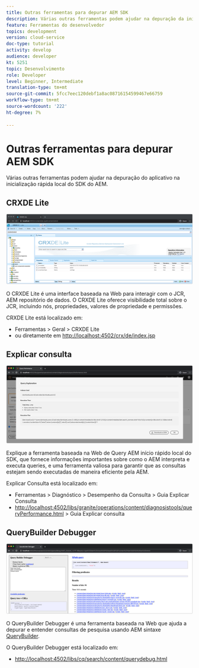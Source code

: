 ```yaml
---
title: Outras ferramentas para depurar AEM SDK
description: Várias outras ferramentas podem ajudar na depuração da inicialização rápida local do SDK do AEM.
feature: Ferramentas do desenvolvedor
topics: development
version: cloud-service
doc-type: tutorial
activity: develop
audience: developer
kt: 5251
topic: Desenvolvimento
role: Developer
level: Beginner, Intermediate
translation-type: tm+mt
source-git-commit: 5fcc7eec120debf1a8ac08716154599467e66759
workflow-type: tm+mt
source-wordcount: '222'
ht-degree: 7%

---
```



# Outras ferramentas para depurar AEM SDK

Várias outras ferramentas podem ajudar na depuração do aplicativo na inicialização rápida local do SDK do AEM.

## CRXDE Lite

![CRXDE Lite](./assets/other-tools/crxde-lite.png)

O CRXDE Lite é uma interface baseada na Web para interagir com o JCR, AEM repositório de dados. O CRXDE Lite oferece visibilidade total sobre o JCR, incluindo nós, propriedades, valores de propriedade e permissões.

CRXDE Lite está localizado em:

+ Ferramentas > Geral > CRXDE Lite
+ ou diretamente em [http://localhost:4502/crx/de/index.jsp](http://localhost:4502/crx/de/index.jsp)

## Explicar consulta

![Explicar consulta](./assets/other-tools/explain-query.png)

Explique a ferramenta baseada na Web de Query AEM início rápido local do SDK, que fornece informações importantes sobre como o AEM interpreta e executa queries, e uma ferramenta valiosa para garantir que as consultas estejam sendo executadas de maneira eficiente pela AEM.

Explicar Consulta está localizado em:

+ Ferramentas > Diagnóstico > Desempenho da Consulta > Guia Explicar Consulta
+ [http://localhost:4502/libs/granite/operations/content/diagnosistools/queryPerformance.html](http://localhost:4502/libs/granite/operations/content/diagnosistools/queryPerformance.html)  > Guia Explicar consulta

## QueryBuilder Debugger

![QueryBuilder Debugger](./assets/other-tools/query-debugger.png)

O QueryBuilder Debugger é uma ferramenta baseada na Web que ajuda a depurar e entender consultas de pesquisa usando AEM sintaxe [QueryBuilder](https://docs.adobe.com/content/help/en/experience-manager-65/developing/platform/query-builder/querybuilder-api.html).

O QueryBuilder Debugger está localizado em:

+ [http://localhost:4502/libs/cq/search/content/querydebug.html](http://localhost:4502/libs/cq/search/content/querydebug.html)


